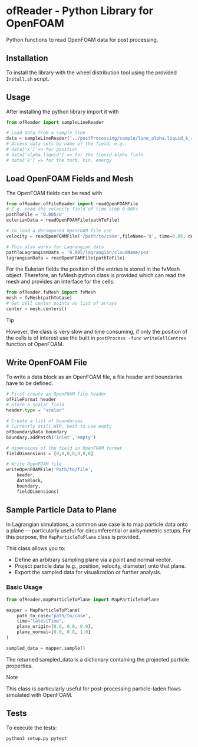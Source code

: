 # ofReader - Python Library for OpenFOAM

Python functions to read OpenFOAM data for post processing.

## Installation

To install the library with the wheel distribution tool using
the provided `Install.sh` script.

## Usage

After installing the python library import it with

```python
from ofReader import sampleLineReader

# Load data from a sample line
data = sampleLineReader('../postProcessing/sample/line_alpha.liquid_k_rho_sigma.csv')
# Access data sets by name of the field, e.g.:
# data['x'] => for position
# data['alpha.liquid'] => for the liquid.alpha field
# data['k'] => for the turb. kin. energy
```

## Load OpenFOAM Fields and Mesh

The OpenFOAM fields can be read with
```python
from ofReader.ofFileReader import readOpenFOAMFile
# E.g. read the velocity field of time step 0.005s
pathToFile = '0.005/U'
eulerianData = readOpenFOAMFile(pathToFile)

# To load a decomposed OpenFOAM file use
velocity = readOpenFOAMFile('/path/to/case',fileName='U', time=0.05, decomposed=True)

# This also works for Lagrangian data
pathToLagrangianData = '0.005/lagrangian/cloudName/pos'
lagrangianData = readOpenFOAMFile(pathToFile)
```

For the Eulerian fields the position of the entries is stored in the fvMesh 
object. Therefore, an fvMesh python class is provided which can read the 
mesh and provides an interface for the cells:
```python
from ofReader.fvMesh import fvMesh
mesh = fvMesh(pathToCase)
# Get cell center points as list of arrays
center = mesh.centers()
```
> [!TIP]
> However, the class is very slow and time consuming, if only the position of the
> cells is of interest use the built in `postProcess -func writeCellCentres` function of 
> OpenFOAM.


## Write OpenFOAM File

To write a data block as an OpenFOAM file, a file header and boundaries have
to be defined.

```python
# First create an OpenFOAM file header
ofFileFormat header
# Store a scalar field
header.type = "scalar"

# Create a list of boundaries
# Currently still WIP, best to use empty
ofBoundaryData boundary
boundary.addPatch('inlet','empty')

# dimensions of the field in OpenFOAM format
fieldDimensions = [0,0,0,0,0,0,0]

# Write OpenFOAM file
writeOpenFOAMFile('Path/to/file',
    header,
    dataBlock,
    boundary,
    fieldDimensions)
```


## Sample Particle Data to Plane

In Lagrangian simulations, a common use case is to map particle data onto a plane — particularly useful for circumferential or axisymmetric setups. For this purpose, the `MapParticleToPlane` class is provided.

This class allows you to:

- Define an arbitrary sampling plane via a point and normal vector.
- Project particle data (e.g., position, velocity, diameter) onto that plane.
- Export the sampled data for visualization or further analysis.

### Basic Usage

```python
from ofReader.mapParticleToPlane import MapParticleToPlane

mapper = MapParticleToPlane(
    path_to_case="path/to/case",
    time="latestTime",
    plane_origin=[0.0, 0.0, 0.0],
    plane_normal=[0.0, 0.0, 1.0]
)

sampled_data = mapper.sample()
```

The returned sampled_data is a dictionary containing the projected particle properties.

> [!NOTE]
> This class is particularly useful for post-processing particle-laden flows simulated with OpenFOAM.

## Tests

To execute the tests:
```bash
python3 setup.py pytest
```

